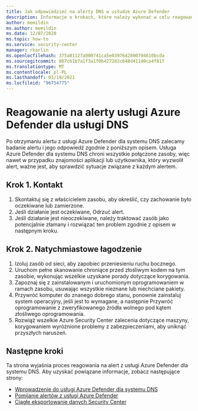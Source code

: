```yaml
---
title: Jak odpowiedzieć na alerty DNS w usłudze Azure Defender
description: Informacje o krokach, które należy wykonać w celu reagowania na alerty z usługi Azure Defender dla systemu DNS
author: memildin
ms.author: memildin
ms.date: 12/07/2020
ms.topic: how-to
ms.service: security-center
manager: rkarlin
ms.openlocfilehash: 375a81127a000741ca5e0397642800794610bcda
ms.sourcegitcommit: 867cb1b7a1f3a1f0b427282c648d411d0ca4f81f
ms.translationtype: MT
ms.contentlocale: pl-PL
ms.lasthandoff: 03/19/2021
ms.locfileid: "96754775"
---
```

# <a name="respond-to-azure-defender-for-dns-alerts"></a>Reagowanie na alerty usługi Azure Defender dla usługi DNS

Po otrzymaniu alertu z usługi Azure Defender dla systemu DNS zalecamy badanie alertu i jego odpowiedź zgodnie z poniższym opisem. Usługa Azure Defender dla systemu DNS chroni wszystkie połączone zasoby, więc nawet w przypadku znajomości aplikacji lub użytkownika, który wyzwolił alert, ważne jest, aby sprawdzić sytuacje związane z każdym alertem.  


## <a name="step-1-contact"></a>Krok 1. Kontakt

1. Skontaktuj się z właścicielem zasobu, aby określić, czy zachowanie było oczekiwane lub zamierzone.
1. Jeśli działanie jest oczekiwane, Odrzuć alert.
1. Jeśli działanie jest nieoczekiwane, należy traktować zasób jako potencjalnie złamany i rozwiązać ten problem zgodnie z opisem w następnym kroku.

## <a name="step-2-immediate-mitigation"></a>Krok 2. Natychmiastowe łagodzenie 

1. Izoluj zasób od sieci, aby zapobiec przeniesieniu ruchu bocznego.
1. Uruchom pełne skanowanie chroniące przed złośliwym kodem na tym zasobie, wykonując wszelkie uzyskane porady dotyczące korygowania.
1. Zapoznaj się z zainstalowanym i uruchomionym oprogramowaniem w ramach zasobu, usuwając wszystkie nieznane lub niechciane pakiety.
1. Przywróć komputer do znanego dobrego stanu, ponownie zainstaluj system operacyjny, jeśli jest to wymagane, a następnie Przywróć oprogramowanie z zweryfikowanego źródła wolnego pod kątem złośliwego oprogramowania.
1. Rozwiąż wszelkie Azure Security Center zalecenia dotyczące maszyny, korygowaniem wyróżnione problemy z zabezpieczeniami, aby uniknąć przyszłych naruszeń.


## <a name="next-steps"></a>Następne kroki

Ta strona wyjaśnia proces reagowania na alert z usługi Azure Defender dla systemu DNS. Aby uzyskać powiązane informacje, zobacz następujące strony:

- [Wprowadzenie do usługi Azure Defender dla systemu DNS](defender-for-dns-introduction.md)
- [Pomijanie alertów z usługi Azure Defender](alerts-suppression-rules.md)
- [Ciągłe eksportowanie danych Security Center](continuous-export.md)
